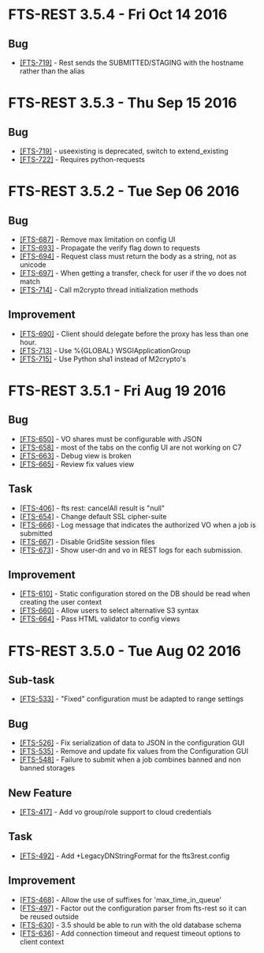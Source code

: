 FTS-REST 3.5.4 - Fri Oct 14 2016
================================
## Bug
- [[FTS-719]](https://its.cern.ch/jira/browse/FTS-752) - Rest sends the SUBMITTED/STAGING with the hostname rather than the alias

FTS-REST 3.5.3 - Thu Sep 15 2016
================================

## Bug
- [[FTS-719]](https://its.cern.ch/jira/browse/FTS-719) - useexisting is deprecated, switch to extend\_existing
- [[FTS-722]](https://its.cern.ch/jira/browse/FTS-722) - Requires python-requests

FTS-REST 3.5.2 - Tue Sep 06 2016
================================

## Bug
- [[FTS-687]](https://its.cern.ch/jira/browse/FTS-687) - Remove max limitation on config UI
- [[FTS-693]](https://its.cern.ch/jira/browse/FTS-693) - Propagate the verify flag down to requests
- [[FTS-694]](https://its.cern.ch/jira/browse/FTS-694) - Request class must return the body as a string, not as unicode
- [[FTS-697]](https://its.cern.ch/jira/browse/FTS-697) - When getting a transfer, check for user if the vo does not match
- [[FTS-714]](https://its.cern.ch/jira/browse/FTS-714) - Call m2crypto thread initialization methods

## Improvement
- [[FTS-690]](https://its.cern.ch/jira/browse/FTS-690) - Client should delegate before the proxy has less than one hour.
- [[FTS-713]](https://its.cern.ch/jira/browse/FTS-713) - Use %{GLOBAL} WSGIApplicationGroup
- [[FTS-715]](https://its.cern.ch/jira/browse/FTS-715) - Use Python sha1 instead of M2crypto's

FTS-REST 3.5.1 - Fri Aug 19 2016
================================

## Bug
- [[FTS-650]](https://its.cern.ch/jira/browse/FTS-650) - VO shares must be configurable with JSON
- [[FTS-658]](https://its.cern.ch/jira/browse/FTS-658) - most of the tabs on the config UI are not working  on C7 
- [[FTS-663]](https://its.cern.ch/jira/browse/FTS-663) - Debug view is broken
- [[FTS-665]](https://its.cern.ch/jira/browse/FTS-665) - Review fix values view

## Task
- [[FTS-406]](https://its.cern.ch/jira/browse/FTS-406) - fts rest: cancelAll result is "null"
- [[FTS-654]](https://its.cern.ch/jira/browse/FTS-654) - Change default SSL cipher-suite
- [[FTS-666]](https://its.cern.ch/jira/browse/FTS-666) - Log message that indicates the authorized VO when a job is submitted
- [[FTS-667]](https://its.cern.ch/jira/browse/FTS-667) - Disable GridSite session files
- [[FTS-673]](https://its.cern.ch/jira/browse/FTS-673) - Show user-dn and vo in REST logs for each submission.

## Improvement
- [[FTS-610]](https://its.cern.ch/jira/browse/FTS-610) - Static configuration stored on the DB should be read when creating the user context
- [[FTS-660]](https://its.cern.ch/jira/browse/FTS-660) - Allow users to select alternative S3 syntax
- [[FTS-664]](https://its.cern.ch/jira/browse/FTS-664) - Pass HTML validator to config views

FTS-REST 3.5.0 - Tue Aug 02 2016
================================

## Sub-task
- [[FTS-533]](https://its.cern.ch/jira/browse/FTS-533) - "Fixed" configuration must be adapted to range settings

## Bug
- [[FTS-526]](https://its.cern.ch/jira/browse/FTS-526) - Fix serialization of data to JSON in the configuration GUI
- [[FTS-535]](https://its.cern.ch/jira/browse/FTS-535) - Remove and update fix values from the Configuration GUI
- [[FTS-548]](https://its.cern.ch/jira/browse/FTS-548) - Failure to submit when a job combines banned and non banned storages

## New Feature
- [[FTS-417]](https://its.cern.ch/jira/browse/FTS-417) - Add vo group/role support to cloud credentials

## Task
- [[FTS-492]](https://its.cern.ch/jira/browse/FTS-492) - Add +LegacyDNStringFormat for the fts3rest.config

## Improvement
- [[FTS-468]](https://its.cern.ch/jira/browse/FTS-468) - Allow the use of suffixes for 'max\_time\_in\_queue'
- [[FTS-497]](https://its.cern.ch/jira/browse/FTS-497) - Factor out the configuration parser from fts-rest so it can be reused outside
- [[FTS-630]](https://its.cern.ch/jira/browse/FTS-630) - 3.5 should be able to run with the old database schema
- [[FTS-636]](https://its.cern.ch/jira/browse/FTS-636) - Add connection timeout and request timeout options to client context

